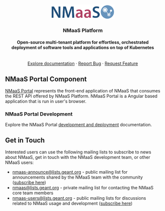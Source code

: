 <div align="center">
  <a href="https://docs.nmaas.eu/">
    <img src="docs/nmaas-logo-blue.png" alt="Logo" width="206" height="48">
  </a>

<h3 align="center">NMaaS Platform</h3>

<h4 align="center">Open-source multi-tenant platform for effortless, orchestrated deployment of software tools and applications on top of Kubernetes</h4>

  <p align="center">
    <br />
    <a href="https://docs.nmaas.eu/">Explore documentation</a>
    ·
    <a href="https://github.com/nmaas-platform/nmaas-platform/issues">Report Bug</a>
    ·
    <a href="https://github.com/nmaas-platform/nmaas-platform/issues">Request Feature</a>
  </p>
</div>

## NMaaS Portal Component

[NMaaS Portal](https://github.com/nmaas-platform/nmaas-portal) represents the front-end application of NMaaS that consumes the REST API offered by NMaaS Platform. NMaaS Portal is a Angular based application that is run in user's browser.

### NMaaS Portal Development

Explore the NMaaS Portal [development and deployment](docs/DEVELOPMENT.md) documentation.

## Get in Touch

Interested users can use the following mailing lists to subscribe to news about NMaaS, get in touch with the NMaaS development team, or other NMaaS users:

- [nmaas-announce@lists.geant.org](mailto:nmaas-announce@lists.geant.org) - public mailing list for announcements shared by the NMaaS team with the community ([subscribe here](https://lists.geant.org/sympa/info/nmaas-announce))
- [nmaas@lists.geant.org](mailto:nmaas@lists.geant.org) - private mailing list for contacting the NMaaS core team members
- [nmaas-users@lists.geant.org](mailto:nmaas-users@lists.geant.org) - public mailing lists for discussions related to NMaaS usage and development ([subscribe here](https://lists.geant.org/sympa/info/nmaas-users))
